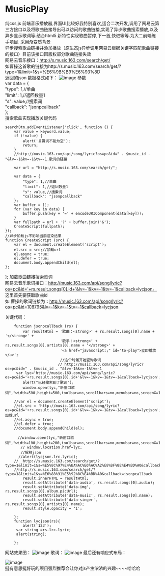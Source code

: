 # MusicPlay
纯css,js 前端音乐播放器,界面UI比较好我特别喜欢,适合二次开发,调用了网易云第三方接口以及将歌曲链接导出可以访问的歌曲链接,实现了异步歌曲搜索播放,以及异步显示歌词等.结合html5 新特性实现歌曲暂停,下一首,快进等等.为大二前端练手项目.
采用渐变质背景                                                                                
异步搜索歌曲链接并添加播放（原生态js异步调用网易云根据关键字匹配歌曲链接的接口）目前该接口因版权部分歌曲链接失效                                                                                   
网易云音乐接口：http://s.music.163.com/search/get/                                              
如曹操这首歌的链接为http://s.music.163.com/search/get/?type=1&limit=1&s=%E6%9B%B9%E6%93%8D                            
返回的json 数据格式如下： 
![image](https://github.com/gb1998/MusicPlay/blob/master/img/%E6%88%AA%E5%9B%BE%202018-05-19%2023.31.11-fullpage.png)
参数                                                                                                         
var data = {                                   
			"type": 1,//单曲                               
			"limit": 1,//返回数量1                                     
			"s": value,//搜索词                                        
			"callback": "jsonpcallback"                            
		};                                                         
搜索歌曲实现播放关键代码                  

	searchBtn.addEventListener('click', function () {
		var value = keyword.value;
		if (!value) {
			alert('关键词不能为空');
			return;
		}
		//http://music.163.com/api/song/lyric?os=pc&id=" . $music_id . "&lv=-1&kv=-1&tv=-1.歌词的链接
	   
		var url = "http://s.music.163.com/search/get/";
		
		var data = {
			"type": 1,//单曲
			"limit": 1,//返回数量1
			"s": value,//搜索词
			"callback": "jsonpcallback"
		};
		var buffer = [];
		for (var key in data) {
			buffer.push(key + '=' + encodeURIComponent(data[key]));
		}
		var fullpath = url + '?' + buffer.join('&');
		CreateScript(fullpath);
	});
    //异步加载js不影响当前渲染结果
	function CreateScript (src) {
		var el = document.createElement('script');
		el.src = src;//加载url
		el.async = true;
		el.defer = true;
		document.body.appendChild(el);
	};
	
};
加载歌曲链接搜索歌词                                                                                       
网易云音乐歌词接口：http://music.163.com/api/song/lyric?os=pc&id='+rs.result.songs[0].id+'&lv=-1&kv=-1&tv=-1&callback=lycjson。 这里首先要获取歌曲id                                                                                                    
如 曹操的歌词链接为：http://music.163.com/api/song/lyric?os=pc&id=108795&lv=-1&kv=-1&tv=-1&callback=lycjson                               

关键代码：

		
		function jsonpcallback (rs) {
			var resultHtml = '歌曲：<strong>' + rs.result.songs[0].name + '</strong>' + 
							 '歌手：<strong>' + rs.result.songs[0].artists[0].name + '</strong>' +
							 '<a href="javascript:;" id="to-play">立即播放</a>';	
							 //这个时候开始查询歌词
							// http://music.163.com/api/song/lyric?os=pc&id=" . $music_id . "&lv=-1&kv=-1&tv=-1
		 var lyc='http://music.163.com/api/song/lyric?os=pc&id='+rs.result.songs[0].id+'&lv=-1&kv=-1&tv=-1&callback=lycjson';
			alert("已经搜索到了歌词");
			window.open(lyc,"新窗口歌词","width=500,height=500,toolbar=no,scrollbars=no,menubar=no,screenX=100,screenY=100"); 

		//var el = document.createElement('script');
		//el.src = 'http://music.163.com/api/song/lyric?os=pc&id='+rs.result.songs[0].id+'&lv=-1&kv=-1&tv=-1&callback=lycjson';//加载url
		//el.async = true;
		//el.defer = true;
		//document.body.appendChild(el);
		
		　//window.open(lyc,"新窗口歌词","width=100,height=200,toolbar=no,scrollbars=no,menubar=no,screenX=100,screenY=100"); 
           // window.location.href=lyc;
		   //解释json
		  //alert(lycjson.lrc.lyric);
		//  http://s.music.163.com/search/get/?type=1&limit=1&s=%E5%8C%97%E4%BA%AC%E6%AC%A2%E8%BF%8E%E4%BD%A0&callback=jsonpcallback:formatted
		//http://s.music.163.com/search/get/?type=1&limit=1&s=%E6%88%91%E5%92%8C%E4%BD%A0&callback=jsonpcallback
			result.innerHTML = resultHtml;
			result.setAttribute('data-audio', rs.result.songs[0].audio);
			result.setAttribute('data-img', rs.result.songs[0].album.picUrl);
			result.setAttribute('data-music', rs.result.songs[0].name);
			result.setAttribute('data-singer', rs.result.songs[0].artists[0].name);
			result.style.opacity = '1';

		};
		function lycjson(rs){
			alert('123');
         var string =rs.lrc.lyric;
		 alert(string);

		};
网站效果图：
![image](https://github.com/gb1998/MusicPlay/blob/master/img/%E6%88%AA%E5%9B%BE%202018-05-19%2022.30.49-fullpage.png)
歌词：
![image](https://github.com/gb1998/MusicPlay/blob/master/img/%E6%88%AA%E5%9B%BE%202018-05-19%2022.31.57-fullpage%20(1).png)
最后还有响应式布局：

![image](https://github.com/gb1998/MusicPlay/blob/master/img/%E6%88%AA%E5%9B%BE%202018-05-19%2022.41.07.png)                                          
挺有意思挺好玩的项目强烈推荐会让你对js产生浓浓的兴趣~~~~哈哈哈
